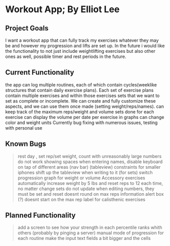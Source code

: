 # Workout App; By Elliot Lee

## Project Goals
I want a workout app that can fully track my exercises whatever they may be and however my progression and lifts are set up. In the future i would 
like the functionality to not just include weightlifting exercises but also other ones as well, possible timer and rest periods in the future.

## Current Functionality
the app can log multiple routines, each of which contain cycles(weeklike structures that contain daily exercise plans). Each set of exercise plans 
contain multiple exercises and within those exercises sets that we want to set as complete or incomplete. We can create and fully customize these 
aspects, and we can use them once made (setting weight/reps/names). 
can keep track of the maximum reps/weight and volume sets done for each exercise
can display the volume per date per exercise in graphs 
can change color and weight units
Currently bug fixing with numerous issues, testing with personal use

## Known Bugs

>rest day , set rep/set weight, count with unreasonably large numbers do not work
>showing spaces when entering names, 
>disable keyboard on tap of different areas (nav bar) (tableview)
>constraints for smaller iphones
>shift up the tableview when writing to it (for sets)
>switch progression graph for weight or volume
>Accessory exercises automatically increase weight by 5 lbs and reset reps to 12 each time, no matter change
>sets do not update when editing numbers, they must be set and reset
>doesnt round on max reps information alert box (?)
>doesnt start on the max rep label for calisthenic exercises


## Planned Functionality

>add a screen to see how your strength in each percentile ranks whith others (probably by pinging a server)
>manual mode of progression for each routine
>make the input text fields a bit bigger and the cells
 
